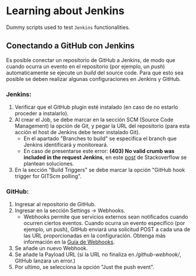 # Learning about Jenkins

Dummy scripts used to test `Jenkins` functionalities.


## Conectando a GitHub con Jenkins

Es posible conectar un repositorio de GitHub a Jenkins, de modo que cuando ocurra un evento en el repositorio (por ejemplo, un *push*) automaticamente se ejecute un *build* del source code. Para que esto sea posible se deben realizar algunas configuraciones en Jenkins y GitHub.

### Jenkins:
1. Verificar que el GitHub plugin esté instalado (en caso de no estarlo proceder a instalarlo).
2. Al crear el Job, se debe marcar en la sección SCM (Source Code Management) la opción de Git, y pegar la URL del repositorio (para esta acción el host de Jenkins debe tener instalado Git).
    + En el apartado "Branches to build" se especifica el branch que Jenkins identificará y monitoreará. 
    +	En caso de presentarse este error: **(403) No valid crumb was included in the request Jenkins**, en este [post](https://stackoverflow.com/questions/44711696/jenkins-403-no-valid-crumb-was-included-in-the-request) de Stackoverflow se plantean soluciones.
3.	En la sección "Build Triggers" se debe marcar la opción "GitHub hook trigger for GITScm polling".
### GitHub:
1.	Ingresar al repositorio de GitHub.
2.	Ingresar en la sección Settings -> Webhooks.
    +	Webhooks permite que servicios externos sean notificados cuando ocurren ciertos eventos. Cuando ocurra un evento especifico (por ejemplo, un push), GitHub enviará una solicitud POST a cada una de las URL proporcionadas en la configuración. Obtenga más información en la [Guía de Webhooks](https://developer.github.com/webhooks/).
3.	Se añade un nuevo Webhook.
4.	Se añade la Payload URL (si la URL no finaliza en */github-webhook/*, GItHub lanzara un error.)
5.	Por ultimo, se selecciona la opción "Just the push event".
